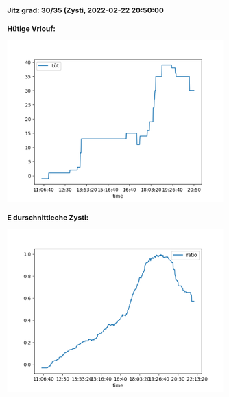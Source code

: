 ### Jitz grad: 30/35 (Zysti, 2022-02-22 20:50:00

### Hütige Vrlouf:
![Graph](Today.png)

### E durschnittleche Zysti:
![Graph](Zysti.png)